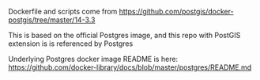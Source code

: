 Dockerfile and scripts come from https://github.com/postgis/docker-postgis/tree/master/14-3.3

This is based on the official Postgres image, and this repo with PostGIS extension is is referenced by Postgres 

Underlying Postgres docker image README is here: https://github.com/docker-library/docs/blob/master/postgres/README.md

